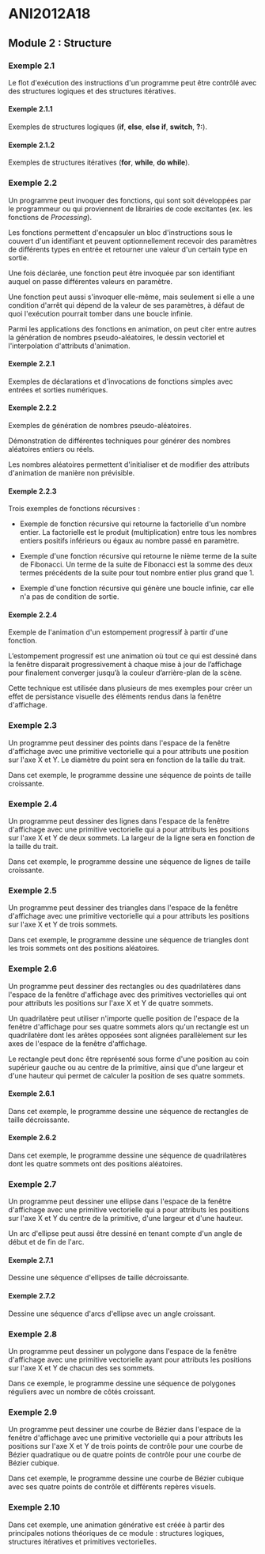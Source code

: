 # ANI2012A18

## Module 2 : Structure

### Exemple 2.1

Le flot d'exécution des instructions d'un programme peut être contrôlé avec des structures logiques et des structures itératives.

#### Exemple 2.1.1

Exemples de structures logiques (**if**, **else**, **else if**, **switch**, **?:**).

#### Exemple 2.1.2

Exemples de structures itératives (**for**, **while**, **do while**).

### Exemple 2.2

Un programme peut invoquer des fonctions, qui sont soit développées par le programmeur ou qui proviennent de librairies de code excitantes (ex. les fonctions de *Processing*).

Les fonctions permettent d'encapsuler un bloc d'instructions sous le couvert d'un identifiant et peuvent optionnellement recevoir des paramètres de différents types en entrée et retourner une valeur d'un certain type en sortie.

Une fois déclarée, une fonction peut être invoquée par son identifiant auquel on passe différentes valeurs en paramètre.

Une fonction peut aussi s'invoquer elle-même, mais seulement si elle a une condition d'arrêt qui dépend de la valeur de ses paramètres, à défaut de quoi l'exécution pourrait tomber dans une boucle infinie.

Parmi les applications des fonctions en animation, on peut citer entre autres la génération de nombres pseudo-aléatoires, le dessin vectoriel et l'interpolation d'attributs d'animation.

#### Exemple 2.2.1

Exemples de déclarations et d'invocations de fonctions simples avec entrées et sorties numériques.

#### Exemple 2.2.2

Exemples de génération de nombres pseudo-aléatoires.

Démonstration de différentes techniques pour générer des nombres aléatoires entiers ou réels.

Les nombres aléatoires permettent d'initialiser et de modifier des attributs d'animation de manière non prévisible.

#### Exemple 2.2.3

Trois exemples de fonctions récursives :

- Exemple de fonction récursive qui retourne la factorielle d'un nombre entier. La factorielle est le produit (multiplication) entre tous les nombres entiers positifs inférieurs ou égaux au nombre passé en paramètre.

- Exemple d'une fonction récursive qui retourne le nième terme de la suite de Fibonacci. Un terme de la suite de Fibonacci est la somme des deux termes précédents de la suite pour tout nombre entier plus grand que 1.

- Exemple d'une fonction récursive qui génère une boucle infinie, car elle n'a pas de condition de sortie.

#### Exemple 2.2.4

Exemple de l'animation d'un estompement progressif à partir d'une fonction.

L’estompement progressif est une animation où tout ce qui est dessiné dans la fenêtre disparait progressivement à chaque mise à jour de l’affichage pour finalement converger jusqu’à la couleur d’arrière-plan de la scène.

Cette technique est utilisée dans plusieurs de mes exemples pour créer un effet de persistance visuelle des éléments rendus dans la fenêtre d'affichage.

### Exemple 2.3

Un programme peut dessiner des points dans l'espace de la fenêtre d'affichage avec une primitive vectorielle qui a pour attributs une position sur l'axe X et Y. Le diamètre du point sera en fonction de la taille du trait.

Dans cet exemple, le programme dessine une séquence de points de taille croissante.

### Exemple 2.4

Un programme peut dessiner des lignes dans l'espace de la fenêtre d'affichage avec une primitive vectorielle qui a pour attributs les positions sur l'axe X et Y de deux sommets. La largeur de la ligne sera en fonction de la taille du trait.

Dans cet exemple, le programme dessine une séquence de lignes de taille croissante.

### Exemple 2.5

Un programme peut dessiner des triangles dans l'espace de la fenêtre d'affichage avec une primitive vectorielle qui a pour attributs les positions sur l'axe X et Y de trois sommets.

Dans cet exemple, le programme dessine une séquence de triangles dont les trois sommets ont des positions aléatoires.

### Exemple 2.6

Un programme peut dessiner des rectangles ou des quadrilatères dans l'espace de la fenêtre d'affichage avec des primitives vectorielles qui ont pour attributs les positions sur l'axe X et Y de quatre sommets.

Un quadrilatère peut utiliser n'importe quelle position de l'espace de la fenêtre d'affichage pour ses quatre sommets alors qu'un rectangle est un quadrilatère dont les arêtes opposées sont alignées parallèlement sur les axes de l'espace de la fenêtre d'affichage.

Le rectangle peut donc être représenté sous forme d'une position au coin supérieur gauche ou au centre de la primitive, ainsi que d'une largeur et d'une hauteur qui permet de calculer la position de ses quatre sommets.

#### Exemple 2.6.1

Dans cet exemple, le programme dessine une séquence de rectangles de taille décroissante.

#### Exemple 2.6.2

Dans cet exemple, le programme dessine une séquence de quadrilatères dont les quatre sommets ont des positions aléatoires.

### Exemple 2.7

Un programme peut dessiner une ellipse dans l'espace de la fenêtre d'affichage avec une primitive vectorielle qui a pour attributs les positions sur l'axe X et Y du centre de la primitive, d'une largeur et d'une hauteur.

Un arc d'ellipse peut aussi être dessiné en tenant compte d'un angle de début et de fin de l'arc.

#### Exemple 2.7.1

Dessine une séquence d'ellipses de taille décroissante.

#### Exemple 2.7.2

Dessine une séquence d'arcs d'ellipse avec un angle croissant.

### Exemple 2.8

Un programme peut dessiner un polygone dans l'espace de la fenêtre d'affichage avec une primitive vectorielle ayant pour attributs les positions sur l'axe X et Y de chacun des ses sommets.

Dans ce exemple, le programme dessine une séquence de polygones réguliers avec un nombre de côtés croissant.

### Exemple 2.9

Un programme peut dessiner une courbe de Bézier dans l'espace de la fenêtre d'affichage avec une primitive vectorielle qui a pour attributs les positions sur l'axe X et Y de trois points de contrôle pour une courbe de Bézier quadratique ou de quatre points de contrôle pour une courbe de Bézier cubique.

Dans cet exemple, le programme dessine une courbe de Bézier cubique avec ses quatre points de contrôle et différents repères visuels.

### Exemple 2.10

Dans cet exemple, une animation générative est créée à partir des principales notions théoriques de ce module : structures logiques, structures itératives et primitives vectorielles. 

